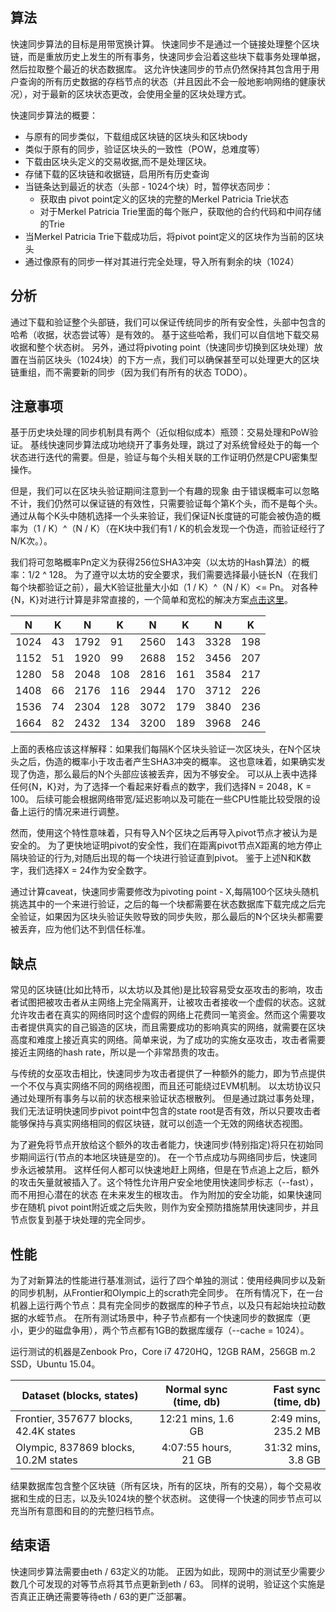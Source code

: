 ## 算法
快速同步算法的目标是用带宽换计算。 快速同步不是通过一个链接处理整个区块链，而是重放历史上发生的所有事务，快速同步会沿着这些块下载事务处理单据，然后拉取整个最近的状态数据库。 这允许快速同步的节点仍然保持其包含用于用户查询的所有历史数据的存档节点的状态（并且因此不会一般地影响网络的健康状况），对于最新的区块状态更改，会使用全量的区块处理方式。

快速同步算法的概要：
- 与原有的同步类似，下载组成区块链的区块头和区块body
- 类似于原有的同步，验证区块头的一致性（POW，总难度等）
- 下载由区块头定义的交易收据,而不是处理区块。
- 存储下载的区块链和收据链，启用所有历史查询
- 当链条达到最近的状态（头部 - 1024个块）时，暂停状态同步：
  - 获取由 pivot point定义的区块的完整的Merkel Patricia Trie状态
  - 对于Merkel Patricia Trie里面的每个账户，获取他的合约代码和中间存储的Trie
- 当Merkel Patricia Trie下载成功后，将pivot point定义的区块作为当前的区块头
- 通过像原有的同步一样对其进行完全处理，导入所有剩余的块（1024）

## 分析
通过下载和验证整个头部链，我们可以保证传统同步的所有安全性，头部中包含的哈希（收据，状态尝试等）是有效的。 基于这些哈希，我们可以自信地下载交易收据和整个状态树。 另外，通过将pivoting point（快速同步切换到区块处理）放置在当前区块头（1024块）的下方一点，我们可以确保甚至可以处理更大的区块链重组，而不需要新的同步（因为我们有所有的状态 TODO）。

## 注意事项
基于历史块处理的同步机制具有两个（近似相似成本）瓶颈：交易处理和PoW验证。 基线快速同步算法成功地绕开了事务处理，跳过了对系统曾经处于的每一个状态进行迭代的需要。但是，验证与每个头相关联的工作证明仍然是CPU密集型操作。

但是，我们可以在区块头验证期间注意到一个有趣的现象 由于错误概率可以忽略不计，我们仍然可以保证链的有效性，只需要验证每个第K个头，而不是每个头。 通过从每个K头中随机选择一个头来验证，我们保证N长度链的可能会被伪造的概率为（1 / K）^（N / K）（在K块中我们有1 / K的机会发现一个伪造，而验证经行了N/K次。）。

我们将可忽略概率Pn定义为获得256位SHA3冲突（以太坊的Hash算法）的概率：1/2 ^ 128。 为了遵守以太坊的安全要求，我们需要选择最小链长N（在我们每个块都验证之前），最大K验证批量大小如（1 / K）^（N / K）<= Pn。 对各种{N，K}对进行计算是非常直接的，一个简单和宽松的解决方案[点击这里](http://play.golang.org/p/B-8sX_6Dq0)。

|N	    |K		|N	    |K		    |N	    |K		    |N	    |K  |
| ------|-------|-------|-----------|-------|-----------|-------|---|
|1024	|43		|1792	|91		    |2560	|143		|3328	|198|
|1152	|51		|1920	|99		    |2688	|152		|3456	|207|
|1280	|58		|2048	|108		|2816	|161		|3584	|217|
|1408	|66		|2176	|116		|2944	|170		|3712	|226|
|1536	|74		|2304	|128		|3072	|179		|3840	|236|
|1664	|82		|2432	|134		|3200	|189		|3968	|246|

上面的表格应该这样解释：如果我们每隔K个区块头验证一次区块头，在N个区块头之后，伪造的概率小于攻击者产生SHA3冲突的概率。 这也意味着，如果确实发现了伪造，那么最后的N个头部应该被丢弃，因为不够安全。 可以从上表中选择任何{N，K}对，为了选择一个看起来好看点的数字，我们选择N = 2048，K = 100。 后续可能会根据网络带宽/延迟影响以及可能在一些CPU性能比较受限的设备上运行的情况来进行调整。

然而，使用这个特性意味着，只有导入N个区块之后再导入pivot节点才被认为是安全的。 为了更快地证明pivot的安全性，我们在距离pivot节点X距离的地方停止隔块验证的行为,对随后出现的每一个块进行验证直到pivot。 鉴于上述N和K数字，我们选择X = 24作为安全数字。

通过计算caveat，快速同步需要修改为pivoting point - X,每隔100个区块头随机挑选其中的一个来进行验证，之后的每一个块都需要在状态数据库下载完成之后完全验证，如果因为区块头验证失败导致的同步失败，那么最后的N个区块头都需要被丢弃，应为他们达不到信任标准。

## 缺点
常见的区块链(比如比特币，以太坊以及其他)是比较容易受女巫攻击的影响，攻击者试图把被攻击者从主网络上完全隔离开，让被攻击者接收一个虚假的状态。这就允许攻击者在真实的网络同时这个虚假的网络上花费同一笔资金。然而这个需要攻击者提供真实的自己锻造的区块，而且需要成功的影响真实的网络，就需要在区块高度和难度上接近真实的网络。简单来说，为了成功的实施女巫攻击，攻击者需要接近主网络的hash rate，所以是一个非常昂贵的攻击。

与传统的女巫攻击相比，快速同步为攻击者提供了一种额外的能力，即为节点提供一个不仅与真实网络不同的网络视图，而且还可能绕过EVM机制。 以太坊协议只通过处理所有事务与以前的状态根来验证状态根散列。 但是通过跳过事务处理，我们无法证明快速同步pivot point中包含的state root是否有效，所以只要攻击者能够保持与真实网络相同的假区块链，就可以创造一个无效的网络状态视图。

为了避免将节点开放给这个额外的攻击者能力，快速同步(特别指定)将只在初始同步期间运行(节点的本地区块链是空的)。 在一个节点成功与网络同步后，快速同步永远被禁用。 这样任何人都可以快速地赶上网络，但是在节点追上之后，额外的攻击矢量就被插入了。这个特性允许用户安全地使用快速同步标志（--fast），而不用担心潜在的状态 在未来发生的根攻击。 作为附加的安全功能，如果快速同步在随机 pivot point附近或之后失败，则作为安全预防措施禁用快速同步，并且节点恢复到基于块处理的完全同步。

## 性能
为了对新算法的性能进行基准测试，运行了四个单独的测试：使用经典同步以及新的同步机制，从Frontier和Olympic上的scrath完全同步。 在所有情况下，在一台机器上运行两个节点：具有完全同步的数据库的种子节点，以及只有起始块拉动数据的水蛭节点。 在所有测试场景中，种子节点都有一个快速同步的数据库（更小，更少的磁盘争用），两个节点都有1GB的数据库缓存（--cache = 1024）。

运行测试的机器是Zenbook Pro，Core i7 4720HQ，12GB RAM，256GB m.2 SSD，Ubuntu 15.04。

| Dataset (blocks, states)	| Normal sync (time, db)	| Fast sync (time, db) |
| ------------------------- |:-------------------------:| ---------------------------:|
|Frontier, 357677 blocks, 42.4K states	| 12:21 mins, 1.6 GB	| 2:49 mins, 235.2 MB |
|Olympic, 837869 blocks, 10.2M states	| 4:07:55 hours, 21 GB	| 31:32 mins, 3.8 GB  |

结果数据库包含整个区块链（所有区块，所有的区块，所有的交易），每个交易收据和生成的日志，以及头1024块的整个状态树。 这使得一个快速的同步节点可以充当所有意图和目的的完整归档节点。

## 结束语
快速同步算法需要由eth / 63定义的功能。 正因为如此，现网中的测试至少需要少数几个可发现的对等节点将其节点更新到eth / 63。 同样的说明，验证这个实施是否真正正确还需要等待eth / 63的更广泛部署。

































